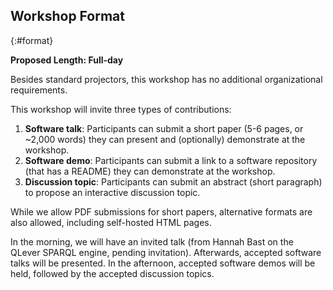 ## Workshop Format
{:#format}

<!-- The intended mix of events, such as paper presentations, invited talks, panels, demos, and general discussion (either a tentative tabular schedule or a one paragraph summary).
We welcome workshops with an innovative structure and a diverse programme that attracts various types of contributions and ensures rich interactions. -->

**Proposed Length: Full-day**

Besides standard projectors, this workshop has no additional organizational requirements.

This workshop will invite three types of contributions:

1. **Software talk**: Participants can submit a short paper (5-6 pages, or ~2,000 words) they can present and (optionally) demonstrate at the workshop.
2. **Software demo**: Participants can submit a link to a software repository (that has a README) they can demonstrate at the workshop.
3. **Discussion topic**: Participants can submit an abstract (short paragraph) to propose an interactive discussion topic.

While we allow PDF submissions for short papers, alternative formats are also allowed, including self-hosted HTML pages.

In the morning, we will have an invited talk (from Hannah Bast on the QLever SPARQL engine, pending invitation).
Afterwards, accepted software talks will be presented.
In the afternoon, accepted software demos will be held, followed by the accepted discussion topics.

